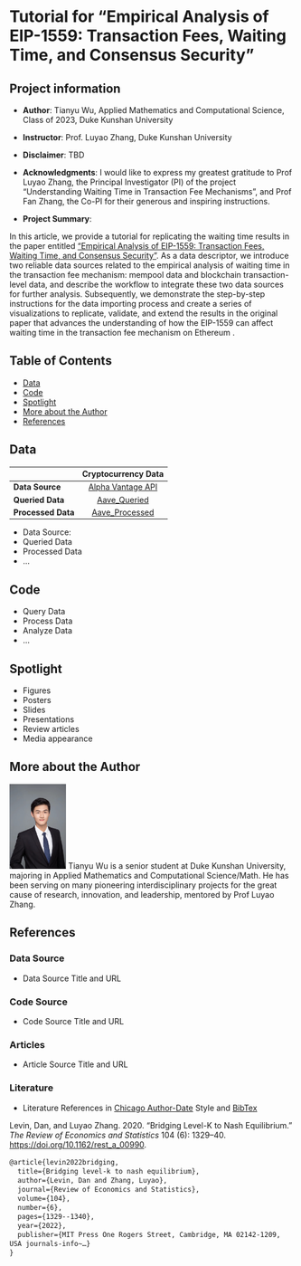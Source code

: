 # Tutorial for “Empirical Analysis of EIP-1559: Transaction Fees, Waiting Time, and Consensus Security”
## Project information
- **Author**: Tianyu Wu, Applied Mathematics and Computational Science, Class of 2023, Duke Kunshan University
- **Instructor**: Prof. Luyao Zhang, Duke Kunshan University
- **Disclaimer**: TBD
- **Acknowledgments**: I would like to express my greatest gratitude to Prof Luyao Zhang, the Principal Investigator (PI) of the project “Understanding Waiting Time in Transaction Fee Mechanisms”, and Prof Fan Zhang, the Co-PI for their generous and inspiring instructions.

- **Project Summary**: 

In this article, we provide a tutorial for replicating the waiting time results in the paper entitled [“Empirical Analysis of EIP-1559: Transaction Fees, Waiting Time, and Consensus Security”](https://arxiv.org/abs/2201.05574). As a data descriptor, we introduce two reliable data sources related to the empirical analysis of waiting time in the transaction fee mechanism: mempool data and blockchain transaction-level data, and describe the workflow to integrate these two data sources for further analysis. Subsequently, we demonstrate the step-by-step instructions for the data importing process and create a series of visualizations to replicate, validate, and extend the results in the original paper that advances the understanding of how the EIP-1559 can affect waiting time in the transaction fee mechanism on Ethereum .

## Table of Contents
- [Data](https://github.com/cs-econ-blockchain/tutorial-eip1559-wt#data)
- [Code](https://github.com/cs-econ-blockchain/tutorial-eip1559-wt#code)
- [Spotlight](https://github.com/cs-econ-blockchain/tutorial-eip1559-wt#spotlight)
- [More about the Author](https://github.com/cs-econ-blockchain/tutorial-eip1559-wt#more-about-the-author)
- [References](https://github.com/cs-econ-blockchain/tutorial-eip1559-wt#references)



## Data
<div class="table-wrapper" markdown="block">

|                    |                                                    **Cryptocurrency Data**                                                   |
|--------------------|:----------------------------------------------------------------------------------------------------------------------------:|
| **Data Source**    |                       [Alpha Vantage API](https://www.alphavantage.co/documentation/#digital-currency)                       |
| **Queried Data**   |   [Aave_Queried](https://github.com/Rising-Stars-by-Sunshine/YutongQuan_STATS201_FinalProject/blob/main/data/Queried_Data)   |
| **Processed Data** | [Aave_Processed](https://github.com/Rising-Stars-by-Sunshine/YutongQuan_STATS201_FinalProject/tree/main/data/Processed_Data) |

</div>

- Data Source:
- Queried Data
- Processed Data
- ...


## Code
- Query Data
- Process Data
- Analyze Data
- ...

## Spotlight
- Figures
- Posters
- Slides
- Presentations
- Review articles
- Media appearance

## More about the Author
<img src="https://github.com/cs-econ-blockchain/tutorial-eip1559-wt/blob/main/Tianyu_Wu.jpg" width="100">
Tianyu Wu is a senior student at Duke Kunshan University, majoring in Applied Mathematics and Computational Science/Math. He has been serving on many pioneering interdisciplinary projects for the great cause of research, innovation, and leadership, mentored by Prof Luyao Zhang.


## References

### Data Source
- Data Source Title and URL
### Code Source
- Code Source Title and URL
### Articles
- Article Source Title and URL
### Literature
- Literature References in [Chicago Author-Date](https://www.chicagomanualofstyle.org/tools_citationguide/citation-guide-2.html) Style and [BibTex](https://scholar.google.com/) 

Levin, Dan, and Luyao Zhang. 2020. “Bridging Level-K to Nash Equilibrium.” *The Review of Economics and Statistics* 104 (6): 1329–40. https://doi.org/10.1162/rest_a_00990.

```
@article{levin2022bridging,
  title={Bridging level-k to nash equilibrium},
  author={Levin, Dan and Zhang, Luyao},
  journal={Review of Economics and Statistics},
  volume={104},
  number={6},
  pages={1329--1340},
  year={2022},
  publisher={MIT Press One Rogers Street, Cambridge, MA 02142-1209, USA journals-info~…}
}
```

